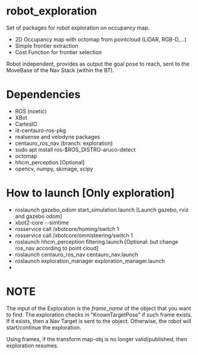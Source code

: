 # robot_exploration
Set of packages for robot exploration on occupancy map.

- 2D Occupancy map with octomap from pointcloud (LiDAR, RGB-D,...)
- Simple frontier extraction
- Cost Function for frontier selection

Robot independent, provides as output the goal pose to reach, sent to the MoveBase of the Nav Stack (within the BT).

# Dependencies
- ROS (noetic)
- XBot
- CartesIO
- iit-centauro-ros-pkg
- realsense and velodyne packages
- centauro_ros_nav (branch: exploration)
- sudo apt install ros-$ROS_DISTRO-aruco-detect
- octomap
- hhcm_perception [Optional]
- opencv, numpy, skimage, scipy


# How to launch [Only exploration]
- roslaunch gazebo_odom start_simulation.launch [Launch gazebo, rviz and gazebo odom]
- xbot2-core --simtime
- rosservice call /xbotcore/homing/switch 1
- rosservice call /xbotcore/omnisteering/switch 1
- roslaunch hhcm_perception filtering.launch [Optional: but change ros_nav according to point cloud]
- roslaunch centauro_ros_nav centauro_nav.launch
- roslaunch exploration_manager exploration_manager.launch
- 

# NOTE
The input of the Exploration is the *frame_name* of the object that you want to find. The exploration checks in "KnownTargetPose" if such frame exists. If it exists, then a Nav Target is sent to the object. Otherwise, the robot will start/continue the exploration.


Using frames, if the transform map-obj is no longer valid/published, then exploration resumes. 